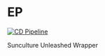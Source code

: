 # EP

[![CD Pipeline](https://github.com/SunCulture/EP/actions/workflows/cd.yml/badge.svg?branch=main&event=push)](https://github.com/SunCulture/EP/actions/workflows/cd.yml)


Sunculture Unleashed Wrapper
